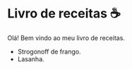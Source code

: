 # Livro de receitas :coffee:

Olá! Bem vindo ao meu livro de receitas.

- Strogonoff de frango.
- Lasanha.
